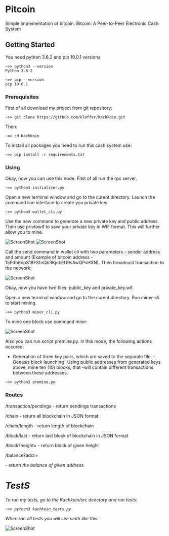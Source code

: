 # Pitcoin

Simple implementation of bitcoin.
Bitcoin: A Peer-to-Peer Electronic Cash System

## Getting Started

You need python 3.6.2 and pip 19.0.1 versions

```
~>> python3 --version
Python 3.6.2
```

```
~>> pip --version
pip 19.0.1
```

### Prerequisites

First of all download my project from git repository:

```
~>> git clone https://github.com/kloffer/Kachkoin.git
```

Then:

```
~>> cd Kachkoin
```

To install all packages you need to run this cash system use:
```
~>> pip install -r requirements.txt
```

### Using

Okay, now you can use this node.
Fitst of all run the rpc server.
```
~>> python3 initializer.py
```

Open a new terminal window and go to the curent directory.
Launch the command line interface to create you private key:
```
~>> python3 wallet_cli.py
```
Use the new command to generate a new private key and public address.
Then use privtowif to save your private key in WIF format.
This will further allow you to mine.

![ScreenShot](https://i.imgur.com/1hbbXp3.png)
![ScreenShot](https://i.imgur.com/cl3CLLB.png)

Call the send command in wallet cli with two parameters - sender address
and amount (Example of bitcoin address -  15Pdb6opS18FSfnQb3KjcbEU9sAwQPxHXN).
Then broadcast transaction to the network:

![ScreenShot](https://i.imgur.com/RxJ1SCT.png)

Okay, now you have two files: public_key and private_key.wif.

Open a new terminal window and go to the curent directory.
Run miner-cli to start mining.
```
~>> python3 miner_cli.py
```
To mine one block use command mine:

![ScreenShot](https://i.imgur.com/cQaCBhW.png)

Also you can run script premine.py.
In this mode, the following actions occured:
   - Generation of three key pairs, which are saved to the separate file.
    -Genesis block launching
    -Using public addresses from generated keys above, mine ten (10) blocks, that
    -will contain different transactions between these addresses.

```
~>> python3 premine.py
```


### Routes

/transaction/pendings - return pendings transactions

/chain - return all blockchain in JSON format

/chain/length - return length of blockchain

/block/last - return last block of blockchain in JSON format

/block?height=<int> - return block of given height

/balance?addr=<address> - return the balance of given address


# TestS

To run my tests, go to the Kachkoin/src directory and run tests:

```
~>> python3 kachkoin_tests.py
```

When ran all tests you will see smth like this:

![ScreenShot](https://i.imgur.com/ycNNwfR.png)
